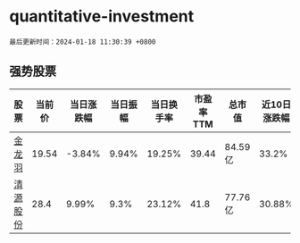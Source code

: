 # quantitative-investment

`最后更新时间：2024-01-18 11:30:39 +0800`

## 强势股票

|股票|当前价|当日涨跌幅|当日振幅|当日换手率|市盈率TTM|总市值|近10日涨跌幅|
|----|----|----|----|----|----|----|----|
|[金龙羽](https://xueqiu.com/S/SZ002882)|19.54|-3.84%|9.94%|19.25%|39.44|84.59亿|33.2%|
|[清源股份](https://xueqiu.com/S/SH603628)|28.4|9.99%|9.3%|23.12%|41.8|77.76亿|30.88%|
